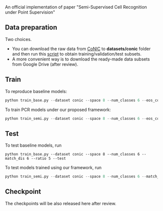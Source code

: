 An official implementation of paper "Semi-Supervised Cell Recognition under Point Supervision"



## Data preparation

Two choices.

- You can download the raw data from [CoNIC](https://conic-challenge.grand-challenge.org/) to **datasets/conic** folder and then run this [script](https://github.com/windyzy/SSPCR/blob/main/datasets/conic/prepare_data.py) to obtain training/validation/test subsets. 
- A more convenient way is to download the ready-made data subsets from Google Drive (after review).



## Train

To reproduce baseline models:

```python
python train_base.py --dataset conic --space 8 --num_classes 6 --eos_coef 0.4 --match_dis 6 --output_dir=he_sup_5_base --ratio 5
```

To train PCR models under our proposed framework:

```python
python train_semi.py --dataset conic --space 8 --num_classes 6 --eos_coef 0.4 --match_dis 6 --output_dir=he_sup_5_semi --ratio 5 --enable_semi_sup
```



## Test

To test baseline models, run

```
python train_base.py --dataset conic --space 8 --num_classes 6 --match_dis 6 --ratio 5 --test
```

To test models trained using our framework, run

```python
python train_semi.py --dataset conic --space 8 --num_classes 6 --match_dis 6 --ratio 5 -test
```


## Checkpoint

The checkpoints will be also released here after review.

